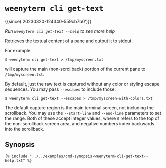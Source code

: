 # `weenyterm cli get-text`

{{since('20230320-124340-559cb7b0')}}

*Run `weenyterm cli get-text --help` to see more help*

Retrieves the textual content of a pane and output it to stdout.

For example:

```
$ weenyterm cli get-text > /tmp/myscreen.txt
```

will capture the main (non-scrollback) portion of the current pane to `/tmp/myscreen.txt`.

By default, just the raw text is captured without any color or styling escape sequences.
You may pass `--escapes` to include those:

```
$ weenyterm cli get-text --escapes > /tmp/myscreen-with-colors.txt
```

The default capture region is the main terminal screen, not including the scrollback.
You may use the `--start-line` and `--end-line` parameters to set the range.
Both of these accept integer values, where `0` refers to the top of the non-scrollback
screen area, and negative numbers index backwards into the scrollback.

## Synopsis

```console
{% include "../../examples/cmd-synopsis-weenyterm-cli-get-text--help.txt" %}
```

